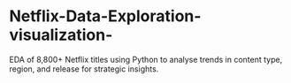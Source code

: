 # Netflix-Data-Exploration-visualization-
EDA of 8,800+ Netflix titles using Python to analyse trends in content type, region, and release for strategic insights.
